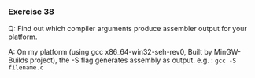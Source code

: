 ### Exercise 38


Q: Find out which compiler arguments produce assembler output for your platform.


A:
On my platform (using gcc x86_64-win32-seh-rev0, Built by MinGW-Builds project), the -S flag generates assembly as output.
e.g. : `gcc -S filename.c`